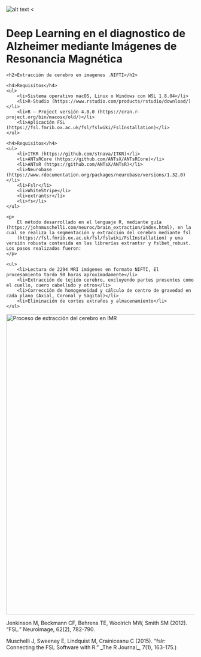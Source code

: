 ![alt text <](https://raw.githubusercontent.com/juadaves91/unir-tfm-alzheimer-diagnostic-deep-learning/main/Recursos/Imagenes/Unir_2021_logo.svg)

<div>
    <h1>Deep Learning en el diagnostico de Alzheimer mediante Imágenes de Resonancia Magnética</h1>

    <h2>Extracción de cerebro en imagenes .NIFTI</h2>

    <h4>Requisitos</h4>
    <ul>
        <li>Sistema operativo macOS, Linux o Windows con WSL 1.8.04</li>
        <li>R-Studio (https://www.rstudio.com/products/rstudio/download/)</li>
        <li>R – Project versión 4.0.0 (https://cran.r-project.org/bin/macosx/old/)</li>
        <li>Aplicación FSL (https://fsl.fmrib.ox.ac.uk/fsl/fslwiki/FslInstallation)</li>
    </ul>

    <h4>Requisitos</h4>
    <ul>
        <li>ITKR (https://github.com/stnava/ITKR)</li>
        <li>ANTsRCore (https://github.com/ANTsX/ANTsRCore)</li>
        <li>ANTsR (https://github.com/ANTsX/ANTsR)</li>
        <li>Neurobase (https://www.rdocumentation.org/packages/neurobase/versions/1.32.0)</li>
        <li>Fslr</li>
        <li>WhiteStripe</li>
        <li>extrantsr</li>
        <li>fs</li>
    </ul>

    <p>
        El método desarrollado en el lenguaje R, mediante guía (https://johnmuschelli.com/neuroc/brain_extraction/index.html), en la cual se realiza la segmentación y extracción del cerebro mediante fsl
        (https://fsl.fmrib.ox.ac.uk/fsl/fslwiki/FslInstallation) y una versión robusta contenida en las librerías extrantsr y fslbet_robust. Los pasos realizados fueron:
    </p>

    <ul>
        <li>Lectura de 2294 MRI imágenes en formato NIFTI, El procesamiento tardo 90 horas aproximadamente</li>
        <li>Extracción de tejido cerebro, excluyendo partes presentes como el cuello, cuero cabelludo y otros</li>
        <li>Corrección de homogeneidad y cálculo de centro de gravedad en cada plano (Axial, Coronal y Sagital)</li>
        <li>Eliminación de cortes extraños y almacenamiento</li>
    </ul>
</div>

<div>
    <img
        src="https://github.com/juadaves91/unir-tfm-alzheimer-diagnostic-deep-learning/blob/9c3594927eda053dd967026fbf8693584e7f9408/Recursos/Imagenes/Extraccion_cerebro.PNG"
        width="1100"
        height="800"
        alt="Proceso de extracción del cerebro en IMR"
    />
</div>

<div>
    <p>
        Jenkinson M, Beckmann CF, Behrens TE, Woolrich MW, Smith SM (2012). “FSL.” Neuroimage, 62(2), 782-790.
    </p>
    <p>
        Muschelli J, Sweeney E, Lindquist M, Crainiceanu C (2015). “fslr: Connecting the FSL Software with R.” _The R Journal_, 7(1), 163-175.)
    </p>
</div>
